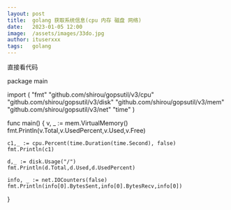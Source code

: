 ```yaml
---
layout: post
title:  golang 获取系统信息(cpu 内存 磁盘 网络)
date:   2023-01-05 12:00
image:  /assets/images/33do.jpg
author: ituserxxx
tags:   golang
---
```



直接看代码


package main

import (
	"fmt"
	"github.com/shirou/gopsutil/v3/cpu"
	"github.com/shirou/gopsutil/v3/disk"
	"github.com/shirou/gopsutil/v3/mem"
	"github.com/shirou/gopsutil/v3/net"
	"time"
)

func main() {
	v, _ := mem.VirtualMemory()
	fmt.Println(v.Total,v.UsedPercent,v.Used,v.Free)

	c1,_ := cpu.Percent(time.Duration(time.Second), false)
	fmt.Println(c1)

	d,_ := disk.Usage("/")
	fmt.Println(d.Total,d.Used,d.UsedPercent)

	info, _ := net.IOCounters(false)
	fmt.Println(info[0].BytesSent,info[0].BytesRecv,info[0])
}
